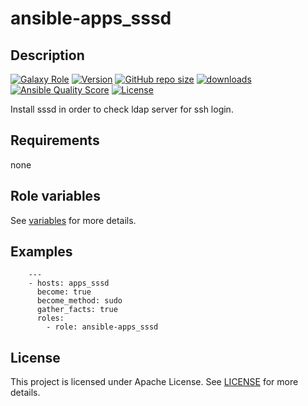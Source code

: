 # ansible-apps_sssd

## Description

[![Galaxy Role](https://img.shields.io/badge/galaxy-apps_sssd-purple?style=flat)](https://galaxy.ansible.com/lotusnoir/apps_sssd)
[![Version](https://img.shields.io/github/release/lotusnoir/ansible-apps_sssd.svg)](https://github.com/lotusnoir/ansible-apps_sssd/releases/latest)
[![GitHub repo size](https://img.shields.io/github/repo-size/lotusnoir/ansible-apps_sssd?color=orange&style=flat)](https://galaxy.ansible.com/lotusnoir/apps_sssd)
[![downloads](https://img.shields.io/ansible/role/d/)](https://galaxy.ansible.com/lotusnoir/apps_sssd)
[![Ansible Quality Score](https://img.shields.io/ansible/quality/)](https://galaxy.ansible.com/lotusnoir/apps_sssd)
[![License](https://img.shields.io/badge/license-Apache--2.0-brightgreen?style=flat)](https://opensource.org/licenses/Apache-2.0)

Install sssd in order to check ldap server for ssh login.

## Requirements

none

## Role variables

See [variables](/defaults/main.yml) for more details.

## Examples

        ---
        - hosts: apps_sssd
          become: true
          become_method: sudo
          gather_facts: true
          roles:
            - role: ansible-apps_sssd


## License

This project is licensed under Apache License. See [LICENSE](/LICENSE) for more details.

